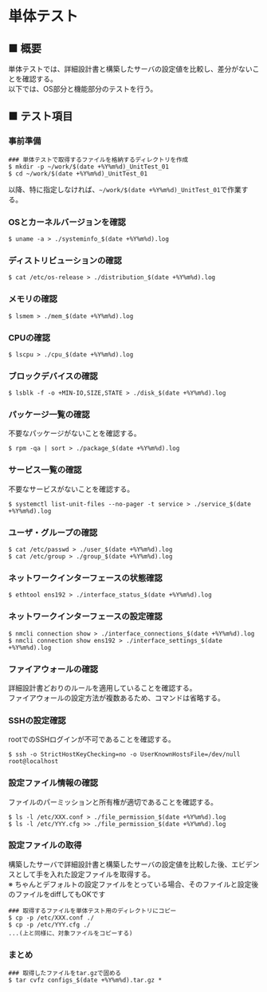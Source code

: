 # 単体テスト
## ■ 概要
単体テストでは、詳細設計書と構築したサーバの設定値を比較し、差分がないことを確認する。  
以下では、OS部分と機能部分のテストを行う。

## ■ テスト項目
### 事前準備
```
### 単体テストで取得するファイルを格納するディレクトリを作成
$ mkdir -p ~/work/$(date +%Y%m%d)_UnitTest_01
$ cd ~/work/$(date +%Y%m%d)_UnitTest_01
```
以降、特に指定しなければ、`~/work/$(date +%Y%m%d)_UnitTest_01`で作業する。
### OSとカーネルバージョンを確認
```
$ uname -a > ./systeminfo_$(date +%Y%m%d).log
```
### ディストリビューションの確認
```
$ cat /etc/os-release > ./distribution_$(date +%Y%m%d).log
```
### メモリの確認
```
$ lsmem > ./mem_$(date +%Y%m%d).log
```
### CPUの確認
```
$ lscpu > ./cpu_$(date +%Y%m%d).log
```
### ブロックデバイスの確認
```
$ lsblk -f -o +MIN-IO,SIZE,STATE > ./disk_$(date +%Y%m%d).log
```
### パッケージ一覧の確認
不要なパッケージがないことを確認する。
```
$ rpm -qa | sort > ./package_$(date +%Y%m%d).log
```
### サービス一覧の確認
不要なサービスがないことを確認する。
```
$ systemctl list-unit-files --no-pager -t service > ./service_$(date +%Y%m%d).log
```
### ユーザ・グループの確認
```
$ cat /etc/passwd > ./user_$(date +%Y%m%d).log
$ cat /etc/group > ./group_$(date +%Y%m%d).log
```
### ネットワークインターフェースの状態確認
```
$ ethtool ens192 > ./interface_status_$(date +%Y%m%d).log
```
### ネットワークインターフェースの設定確認
```
$ nmcli connection show > ./interface_connections_$(date +%Y%m%d).log
$ nmcli connection show ens192 > ./interface_settings_$(date +%Y%m%d).log
```
### ファイアウォールの確認
詳細設計書どおりのルールを適用していることを確認する。  
ファイアウォールの設定方法が複数あるため、コマンドは省略する。
### SSHの設定確認
rootでのSSHログインが不可であることを確認する。
```
$ ssh -o StrictHostKeyChecking=no -o UserKnownHostsFile=/dev/null root@localhost
```
### 設定ファイル情報の確認
ファイルのパーミッションと所有権が適切であることを確認する。
```
$ ls -l /etc/XXX.conf > ./file_permission_$(date +%Y%m%d).log
$ ls -l /etc/YYY.cfg >> ./file_permission_$(date +%Y%m%d).log
```
### 設定ファイルの取得
構築したサーバで詳細設計書と構築したサーバの設定値を比較した後、エビデンスとして手を入れた設定ファイルを取得する。  
※ ちゃんとデフォルトの設定ファイルをとっている場合、そのファイルと設定後のファイルをdiffしてもOKです
```
### 取得するファイルを単体テスト用のディレクトリにコピー
$ cp -p /etc/XXX.conf ./
$ cp -p /etc/YYY.cfg ./
...(上と同様に、対象ファイルをコピーする)
```
### まとめ
```
### 取得したファイルをtar.gzで固める
$ tar cvfz configs_$(date +%Y%m%d).tar.gz *
```
